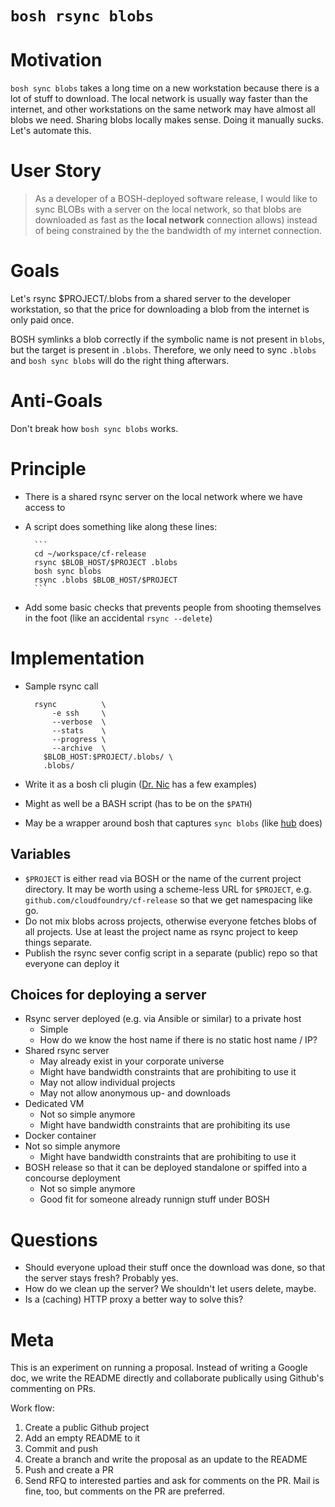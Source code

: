 # `bosh rsync blobs`

# Motivation

`bosh sync blobs` takes a long time on a new workstation because there is a lot of stuff to download. The local network is usually way faster than the internet, and other workstations on the same network may have almost all blobs we need. Sharing blobs locally makes sense. Doing it manually sucks. Let's automate this.

# User Story

> As a developer of a BOSH-deployed software release, I would like to sync BLOBs with a server on the local network, so that blobs are downloaded as fast as the **local network** connection allows) instead of being constrained by the the bandwidth of my internet connection.

# Goals

Let's rsync $PROJECT/.blobs from a shared server to the developer workstation, so that the price for downloading a blob from the internet is only paid once.

BOSH symlinks a blob correctly if the symbolic name is not present in `blobs`, but the target is present in `.blobs`. Therefore, we only need to sync `.blobs` and `bosh sync blobs` will do the right thing afterwars.

# Anti-Goals

Don't break how `bosh sync blobs` works.

# Principle

* There is a shared rsync server on the local network where we have access to

* A script does something like along these lines:

        ```
        cd ~/workspace/cf-release
        rsync $BLOB_HOST/$PROJECT .blobs
        bosh sync blobs
        rsync .blobs $BLOB_HOST/$PROJECT
        ```

* Add some basic checks that prevents people from shooting themselves in the foot (like an accidental `rsync --delete`)

# Implementation

* Sample rsync call

        rsync          \
            -e ssh     \
            --verbose  \
            --stats    \
            --progress \
            --archive  \
          $BLOB_HOST:$PROJECT/.blobs/ \
          .blobs/

* Write it as a bosh cli plugin ([Dr. Nic](https://github.com/drnic) has a few examples)
* Might as well be a BASH script (has to be on the `$PATH`)
* May be a wrapper around bosh that captures `sync blobs` (like [hub](https://github.com/github/hub) does)

## Variables

* `$PROJECT` is either read via BOSH or the name of the current project directory. It may be worth using a scheme-less URL for `$PROJECT`, e.g. `github.com/cloudfoundry/cf-release` so that we get namespacing like go.
* Do not mix blobs across projects, otherwise everyone fetches blobs of all projects. Use at least the project name as rsync project to keep things separate.
* Publish the rsync sever config script in a separate (public) repo so that everyone can deploy it

## Choices for deploying a server

* Rsync server deployed (e.g. via Ansible or similar) to a private host
  * Simple
  * How do we know the host name if there is no static host name / IP?
* Shared rsync server
  * May already exist in your corporate universe
  * Might have bandwidth constraints that are prohibiting to use it
  * May not allow individual projects
  * May not allow anonymous up- and downloads
* Dedicated VM
  * Not so simple anymore
  * Might have bandwidth constraints that are prohibiting its use
* Docker container
* Not so simple anymore
  * Might have bandwidth constraints that are prohibiting to use it
* BOSH release so that it can be deployed standalone or spiffed into a concourse deployment
  * Not so simple anymore
  * Good fit for someone already runnign stuff under BOSH

# Questions

* Should everyone upload their stuff once the download was done, so that the server stays fresh? Probably yes.
* How do we clean up the server? We shouldn't let users delete, maybe.
* Is a (caching) HTTP proxy a better way to solve this?

# Meta

This is an experiment on running a proposal. Instead of writing a Google doc, we write the README directly and collaborate publically using Github's commenting on PRs.

Work flow:

1. Create a public Github project
1. Add an empty README to it
1. Commit and push
1. Create a branch and write the proposal as an update to the README
1. Push and create a PR
1. Send RFQ to interested parties and ask for comments on the PR. Mail is fine, too, but comments on the PR are preferred.
